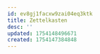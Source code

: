 ```yaml
---
id: ev8gj1facxw9zai04eq3ktk
title: Zettelkasten
desc: ''
updated: 1754148496671
created: 1754147384848
---
```

